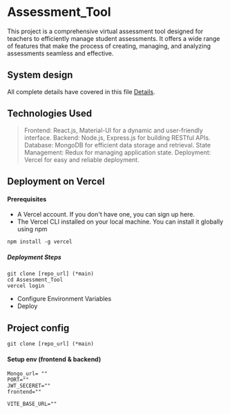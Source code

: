 # Assessment_Tool
 This project is a comprehensive virtual assessment tool designed for teachers to efficiently manage student assessments. It offers a wide range of features that make the process of creating, managing, and analyzing assessments seamless and effective.

## System design
All complete details have covered in this file [Details](https://app.eraser.io/workspace/GM275ya5R2JZooxcEdE6).

## Technologies Used
> Frontend: React.js, Material-UI for a dynamic and user-friendly interface.
Backend: Node.js, Express.js for building RESTful APIs.
Database: MongoDB for efficient data storage and retrieval.
State Management: Redux for managing application state.
Deployment: Vercel for easy and reliable deployment.

## Deployment on Vercel
#### Prerequisites
* A Vercel account. If you don't have one, you can sign up here.
* The Vercel CLI installed on your local machine. You can install it globally using npm
`````````
npm install -g vercel
````````````
##### Deployment Steps
`````````
git clone [repo_url] (*main)
cd Assessment_Tool
vercel login
`````````
* Configure Environment Variables
* Deploy



## Project config
`````
git clone [repo_url] (*main)
`````
#### Setup env (frontend & backend)
```````
Mongo_url= ""
PORT=""
JWT_SECERET=""
frontend=""
```````
```````
VITE_BASE_URL=""
```````
 


